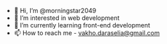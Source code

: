 - 👋 Hi, I’m @morningstar2049
- 👀 I’m interested in web development
- 🌱 I’m currently learning front-end development
- 📫 How to reach me - vakho.daraselia@gmail.com

<!---
morningstar2049/morningstar2049 is a ✨ special ✨ repository because its `README.md` (this file) appears on your GitHub profile.
You can click the Preview link to take a look at your changes.
--->
